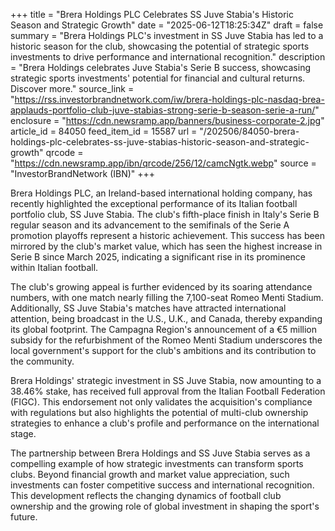 +++
title = "Brera Holdings PLC Celebrates SS Juve Stabia's Historic Season and Strategic Growth"
date = "2025-06-12T18:25:34Z"
draft = false
summary = "Brera Holdings PLC's investment in SS Juve Stabia has led to a historic season for the club, showcasing the potential of strategic sports investments to drive performance and international recognition."
description = "Brera Holdings celebrates Juve Stabia's Serie B success, showcasing strategic sports investments' potential for financial and cultural returns. Discover more."
source_link = "https://rss.investorbrandnetwork.com/iw/brera-holdings-plc-nasdaq-brea-applauds-portfolio-club-juve-stabias-strong-serie-b-season-serie-a-run/"
enclosure = "https://cdn.newsramp.app/banners/business-corporate-2.jpg"
article_id = 84050
feed_item_id = 15587
url = "/202506/84050-brera-holdings-plc-celebrates-ss-juve-stabias-historic-season-and-strategic-growth"
qrcode = "https://cdn.newsramp.app/ibn/qrcode/256/12/camcNgtk.webp"
source = "InvestorBrandNetwork (IBN)"
+++

<p>Brera Holdings PLC, an Ireland-based international holding company, has recently highlighted the exceptional performance of its Italian football portfolio club, SS Juve Stabia. The club's fifth-place finish in Italy's Serie B regular season and its advancement to the semifinals of the Serie A promotion playoffs represent a historic achievement. This success has been mirrored by the club's market value, which has seen the highest increase in Serie B since March 2025, indicating a significant rise in its prominence within Italian football.</p><p>The club's growing appeal is further evidenced by its soaring attendance numbers, with one match nearly filling the 7,100-seat Romeo Menti Stadium. Additionally, SS Juve Stabia's matches have attracted international attention, being broadcast in the U.S., U.K., and Canada, thereby expanding its global footprint. The Campagna Region's announcement of a €5 million subsidy for the refurbishment of the Romeo Menti Stadium underscores the local government's support for the club's ambitions and its contribution to the community.</p><p>Brera Holdings' strategic investment in SS Juve Stabia, now amounting to a 38.46% stake, has received full approval from the Italian Football Federation (FIGC). This endorsement not only validates the acquisition's compliance with regulations but also highlights the potential of multi-club ownership strategies to enhance a club's profile and performance on the international stage.</p><p>The partnership between Brera Holdings and SS Juve Stabia serves as a compelling example of how strategic investments can transform sports clubs. Beyond financial growth and market value appreciation, such investments can foster competitive success and international recognition. This development reflects the changing dynamics of football club ownership and the growing role of global investment in shaping the sport's future.</p>